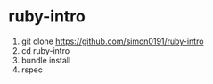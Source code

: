# ruby-intro

1. git clone https://github.com/simon0191/ruby-intro
2. cd ruby-intro
3. bundle install
4. rspec
